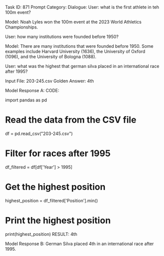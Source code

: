 Task ID: 871
Prompt Category:
Dialogue:
User:
what is the first athlete in teh 100m event?

Model:
Noah Lyles won the 100m event at the 2023 World Athletics Championships.

User:
how many institutions were founded before 1950?

Model:
There are many institutions that were founded before 1950. Some examples include Harvard University (1636), the University of Oxford (1096), and the University of Bologna (1088).

User:
what was the highest that german silva placed in an international race after 1995?

Input File: 203-245.csv
Golden Answer:
4th

Model Response A:
CODE:

import pandas as pd

# Read the data from the CSV file

df = pd.read_csv("203-245.csv")

# Filter for races after 1995

df_filtered = df[df['Year'] > 1995]

# Get the highest position

highest_position = df_filtered['Position'].min()

# Print the highest position

print(highest_position)
RESULT:
4th

Model Response B:
German Silva placed 4th in an international race after 1995.
